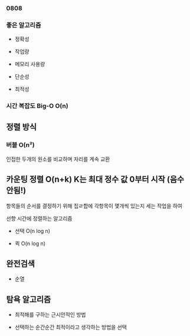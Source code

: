 ### 0808

### 좋은 알고리즘

- 정확성

- 작업량

- 메모리 사용량

- 단순성

- 최적성

### 시간 복잡도 Big-O O(n)

## 

## 정렬 방식

### 버블 O(n²)

인접한 두개의 원소를 비교하며 자리를 계속 교환 

## 카운팅 정렬 O(n+k) K는 최대 정수 값 0부터 시작 (음수 안됨!)

항목들의 순서를 결정하기 위해 집ㄹ합에 각항목이 몇개씩 있는지 세는 작업을 하여 

선향 시간에 정렬하는 알고리즘

- 선택 O(n log n)

- 퀵 O(n log n)



## 완전검색

- 순열

## 탐욕 알고리즘

- 최적해를 구하는 근시안적인 방법

- 선택하는 순간순간 최적이라고 생각하는 방법을 선택


